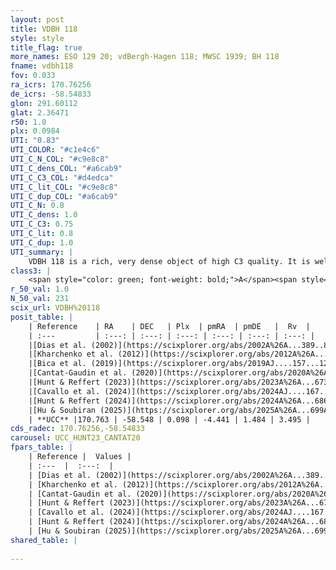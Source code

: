 ```yaml
---
layout: post
title: VDBH 118
style: style
title_flag: true
more_names: ESO 129 20; vdBergh-Hagen 118; MWSC 1939; BH 118
fname: vdbh118
fov: 0.033
ra_icrs: 170.76256
de_icrs: -58.54833
glon: 291.60112
glat: 2.36471
r50: 1.0
plx: 0.0984
UTI: "0.83"
UTI_COLOR: "#c1e4c6"
UTI_C_N_COL: "#c9e8c8"
UTI_C_dens_COL: "#a6cab9"
UTI_C_C3_COL: "#d4edca"
UTI_C_lit_COL: "#c9e8c8"
UTI_C_dup_COL: "#a6cab9"
UTI_C_N: 0.8
UTI_C_dens: 1.0
UTI_C_C3: 0.75
UTI_C_lit: 0.8
UTI_C_dup: 1.0
UTI_summary: |
    VDBH 118 is a rich, very dense object of high C3 quality. It is well-studied in the literature.
class3: |
    <span style="color: green; font-weight: bold;">A</span><span style="color: #FFC300; font-weight: bold;">B</span>
r_50_val: 1.0
N_50_val: 231
scix_url: VDBH%20118
posit_table: |
    | Reference    | RA    | DEC   | Plx  | pmRA  | pmDE   |  Rv  |
    | :---         | :---: | :---: | :---: | :---: | :---: | :---: |
    |[Dias et al. (2002)](https://scixplorer.org/abs/2002A%26A...389..871D) | 170.762 | -58.55 | -- | -7.56 | 3.45 | -- |
    |[Kharchenko et al. (2012)](https://scixplorer.org/abs/2012A%26A...543A.156K) | 170.625 | -58.53 | -- | -8.23 | 1.23 | -- |
    |[Bica et al. (2019)](https://scixplorer.org/abs/2019AJ....157...12B) | 170.754 | -58.553 | -- | -- | -- | -- |
    |[Cantat-Gaudin et al. (2020)](https://scixplorer.org/abs/2020A%26A...640A...1C) | 170.765 | -58.549 | 0.065 | -4.406 | 1.45 | -- |
    |[Hunt & Reffert (2023)](https://scixplorer.org/abs/2023A%26A...673A.114H) | 170.757 | -58.546 | 0.106 | -4.462 | 1.499 | 23.298 |
    |[Cavallo et al. (2024)](https://scixplorer.org/abs/2024AJ....167...12C) | 170.741 | -58.554 | 0.104 | -- | -- | -- |
    |[Hunt & Reffert (2024)](https://scixplorer.org/abs/2024A%26A...686A..42H) | 170.757 | -58.546 | 0.106 | -4.462 | 1.499 | 23.298 |
    |[Hu & Soubiran (2025)](https://scixplorer.org/abs/2025A%26A...699A.246H) | 170.741 | -58.554 | -- | -- | -- | -- |
    | **UCC** |170.763 | -58.548 | 0.098 | -4.441 | 1.484 | 3.495 | 
cds_radec: 170.76256,-58.54833
carousel: UCC_HUNT23_CANTAT20
fpars_table: |
    | Reference |  Values |
    | :---  |  :---:  |
    | [Dias et al. (2002)](https://scixplorer.org/abs/2002A%26A...389..871D) | `E(B-V)=0.27, Dist=1493.0, Age=8.6` |
    | [Kharchenko et al. (2012)](https://scixplorer.org/abs/2012A%26A...543A.156K) | `e_bv=0.208, distance=1221, log_age=9.045` |
    | [Cantat-Gaudin et al. (2020)](https://scixplorer.org/abs/2020A%26A...640A...1C) | `AVNN=1.07, DMNN=14.72, AgeNN=9.28` |
    | [Hunt & Reffert (2023)](https://scixplorer.org/abs/2023A%26A...673A.114H) | `AV50=1.757, diffAV50=1.316, MOD50=14.698, logAge50=9.083` |
    | [Cavallo et al. (2024)](https://scixplorer.org/abs/2024AJ....167...12C) | `AV50=2.29, dMod50=14.27, logAge50=9.28, [Fe/H]50=-0.81` |
    | [Hunt & Reffert (2024)](https://scixplorer.org/abs/2024A%26A...686A..42H) | `MassJ=2042.89` |
    | [Hu & Soubiran (2025)](https://scixplorer.org/abs/2025A%26A...699A.246H) | `MA22=-0.19, MA23f=-0.29, MA23g=-0.22, MZ23=-0.41, MK24=-0.2, MF24=-0.21` |
shared_table: |
    
---
```


